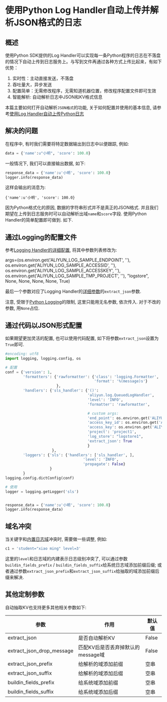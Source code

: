 # 使用Python Log Handler自动上传并解析JSON格式的日志

## 概述

使用Python SDK提供的Log Handler可以实现每一条Python程序的日志在不落盘的情况下自动上传到日志服务上。与写到文件再通过各种方式上传比起来，有如下优势：

1. 实时性：主动直接发送，不落盘
2. 吞吐量大，异步发送
3. 配置简单：无需修改程序，无需知道机器位置，修改程序配置文件即可生效
4. 智能解析: 自动解析日志中JSON和KV格式信息

本篇主要如何打开自动解析`JSON格式`的功能, 关于如何配置并使用的基本信息, 请参考[使用Log Handler自动上传Python日志](https://aliyun-log-python-sdk.readthedocs.io/tutorials/tutorial_logging_handler.html)
 
## 解决的问题

在程序中, 有时我们需要将特定数据输出到日志中以便跟踪, 例如:

```python
data = {'name':u"小明", 'score': 100.0}
```

一般情况下, 我们可以直接输出数据, 如下:

```python
response_data = {'name':u'小明', 'score': 100.0}
logger.info(response_data)
```

这样会输出的消息为:
```shell
{'name':u'小明', 'score': 100.0}
```

因为Python格式化的原因, 数据的字符串形式并不是真正的JSON格式. 并且我们期望在上传到日志服务时可以自动解析出域`name`和`score`字段. 使用Python Handler的简单配置即可做到. 如下.

## 通过Logging的配置文件

参考[Logging Handler的详细配置](https://aliyun-log-python-sdk.readthedocs.io/tutorials/tutorial_logging_handler.html#id2), 将其中参数列表修改为:

args=(os.environ.get('ALIYUN_LOG_SAMPLE_ENDPOINT', ''), os.environ.get('ALIYUN_LOG_SAMPLE_ACCESSID', ''), os.environ.get('ALIYUN_LOG_SAMPLE_ACCESSKEY', ''), os.environ.get('ALIYUN_LOG_SAMPLE_TMP_PROJECT', ''), "logstore", None, None, None, None, True)

最后一个参数对应了Logging Handler的[详细参数](https://aliyun-log-python-sdk.readthedocs.io/api.html#aliyun.log.QueuedLogHandler)的`extract_json`参数.

注意, 受限于[Python Logging](https://docs.python.org/2/library/logging.config.html)的限制, 这里只能用无名参数, 依次传入. 对于不改的参数, 用`None`占位.

## 通过代码以JSON形式配置
如果期望更加灵活的配置, 也可以使用代码配置, 如下将参数`extract_json`设置为`True`即可.

```python
#encoding: utf8
import logging, logging.config, os

# 配置
conf = {'version': 1,
        'formatters': {'rawformatter': {'class': 'logging.Formatter',
                                        'format': '%(message)s'}
                       },
        'handlers': {'sls_handler': {'()':
                                     'aliyun.log.QueuedLogHandler',
                                     'level': 'INFO',
                                     'formatter': 'rawformatter',

                                     # custom args:
                                     'end_point': os.environ.get('ALIYUN_LOG_SAMPLE_ENDPOINT', ''),
                                     'access_key_id': os.environ.get('ALIYUN_LOG_SAMPLE_ACCESSID', ''),
                                     'access_key': os.environ.get('ALIYUN_LOG_SAMPLE_ACCESSKEY', ''),
                                     'project': 'project1',
                                     'log_store': "logstore1",
                                     'extract_json': True
                                     }
                     },
        'loggers': {'sls': {'handlers': ['sls_handler', ],
                                   'level': 'INFO',
                                   'propagate': False}
                    }
        }
logging.config.dictConfig(conf)

# 使用
logger = logging.getLogger('sls')


response_data = {'name':u'小明', 'score': 100.0}
logger.info(response_data)

```


## 域名冲突

当关键字和[内置日志域](https://aliyun-log-python-sdk.readthedocs.io/tutorials/tutorial_logging_handler.html#id4)冲突时, 需要做一些调整, 例如:

```python
c1 = 'student="xiao ming" level=3'
```

这里的`level`和日志域的内建表示日志级别冲突了, 可以通过参数`buildin_fields_prefix` / `buildin_fields_suffix`给系统日志域添加前缀后缀;
或者通过参数`extract_json_prefix`和`extract_json_suffix`给抽取的域添加前缀后缀来解决.


## 其他定制参数

自动抽取KV也支持更多其他相关参数如下:

| 参数 | 作用 | 默认值 |
| -- | -- | -- |
| extract_json | 是否自动解析KV | False |
| extract_json_drop_message | 匹配KV后是否丢弃掉默认的message域 | False |
| extract_json_prefix | 给解析的域添加前缀  | 空串 |
| extract_json_suffix | 给解析的域添加后缀  | 空串 |
| buildin_fields_prefix | 给系统域添加前缀 | 空串 |
| buildin_fields_suffix | 给系统域添加后缀 | 空串 |

